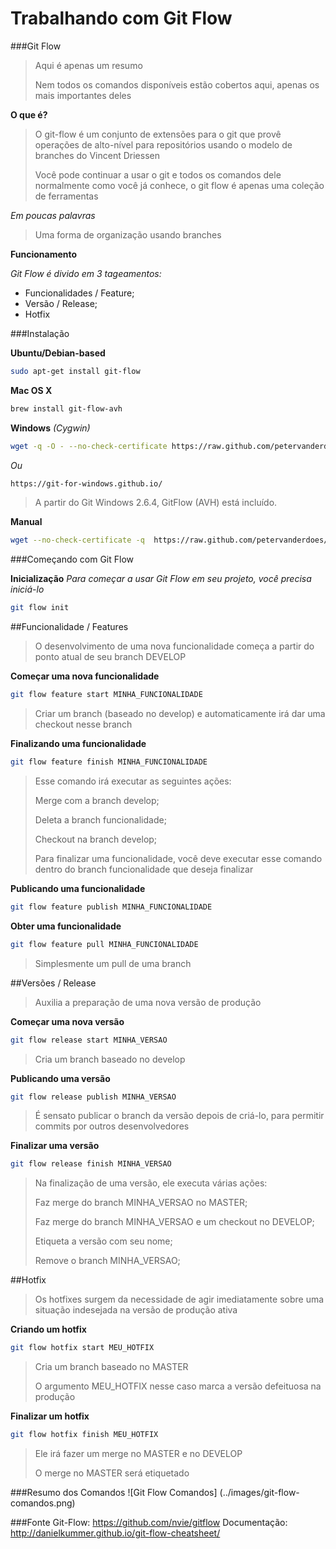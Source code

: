 # Trabalhando com Git Flow

###Git Flow

> Aqui é apenas um resumo
>
> Nem todos os comandos disponíveis estão cobertos aqui, apenas os mais importantes deles

**O que é?**

> O git-flow é um conjunto de extensões para o git que provê operações de alto-nível para repositórios usando o modelo de branches do Vincent Driessen
>
> Você pode continuar a usar o git e todos os comandos dele normalmente como você já conhece, o git flow é apenas uma coleção de ferramentas

*Em poucas palavras*
> Uma forma de organização usando branches

**Funcionamento**

*Git Flow é divido em 3 tageamentos:*
- Funcionalidades / Feature;
- Versão / Release;
- Hotfix

###Instalação


**Ubuntu/Debian-based**
```bash
sudo apt-get install git-flow
```


**Mac OS X**
```bash
brew install git-flow-avh
```


**Windows**
*(Cygwin)*
```bash
wget -q -O - --no-check-certificate https://raw.github.com/petervanderdoes/gitflow-avh/develop/contrib/gitflow-installer.sh install stable | bash
```
*Ou*
```bash
https://git-for-windows.github.io/
```
> A partir do Git Windows 2.6.4, GitFlow (AVH) está incluído.


**Manual**
```bash
wget --no-check-certificate -q  https://raw.github.com/petervanderdoes/gitflow-avh/develop/contrib/gitflow-installer.sh && bash gitflow-installer.sh install stable; rm gitflow-installer.sh
```


###Começando com Git Flow


**Inicialização**
*Para começar a usar Git Flow em seu projeto, você precisa iniciá-lo*
```bash
git flow init
```


##Funcionalidade / Features
> O desenvolvimento de uma nova funcionalidade começa a partir do ponto atual de seu branch DEVELOP

**Começar uma nova funcionalidade**
```bash
git flow feature start MINHA_FUNCIONALIDADE
```
> Criar um branch (baseado no develop) e automaticamente irá dar uma checkout nesse branch

**Finalizando uma funcionalidade**
```bash
git flow feature finish MINHA_FUNCIONALIDADE
```
> Esse comando irá executar as seguintes ações:
>
> Merge com a branch develop;
>
> Deleta a branch funcionalidade;
>
> Checkout na branch develop;
>
> Para finalizar uma funcionalidade, você deve executar esse comando dentro do branch funcionalidade que deseja finalizar

**Publicando uma funcionalidade**
```bash
git flow feature publish MINHA_FUNCIONALIDADE
```

**Obter uma funcionalidade**
```bash
git flow feature pull MINHA_FUNCIONALIDADE
```
> Simplesmente um pull de uma branch

##Versões / Release
> Auxilia a preparação de uma nova versão de produção

**Começar uma nova versão**
```bash
git flow release start MINHA_VERSAO
```
> Cria um branch baseado no develop

**Publicando uma versão**
```bash
git flow release publish MINHA_VERSAO
```
> É sensato publicar o branch da versão depois de criá-lo, para permitir commits por outros desenvolvedores

**Finalizar uma versão**
```bash
git flow release finish MINHA_VERSAO
```
> Na finalização de uma versão, ele executa várias ações:
>
> Faz merge do branch MINHA_VERSAO no MASTER;
>
> Faz merge do branch MINHA_VERSAO e um checkout no DEVELOP;
>
> Etiqueta a versão com seu nome;
>
> Remove o branch MINHA_VERSAO;

##Hotfix
> Os hotfixes surgem da necessidade de agir imediatamente sobre uma situação indesejada na versão de produção ativa

**Criando um hotfix**
```bash
git flow hotfix start MEU_HOTFIX
```
> Cria um branch baseado no MASTER
>
> O argumento MEU_HOTFIX nesse caso marca a versão defeituosa na produção

**Finalizar um hotfix**
```bash
git flow hotfix finish MEU_HOTFIX
```
> Ele irá fazer um merge no MASTER e no DEVELOP
>
> O merge no MASTER será etiquetado

###Resumo dos Comandos
![Git Flow Comandos] (../images/git-flow-comandos.png)

###Fonte
Git-Flow: https://github.com/nvie/gitflow
Documentação: http://danielkummer.github.io/git-flow-cheatsheet/
